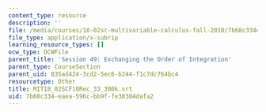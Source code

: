 ```yaml
---
content_type: resource
description: ''
file: /media/courses/18-02sc-multivariable-calculus-fall-2010/7b68c334eaea596cbb9ffe38304dafa2_MIT18_02SCF10Rec_33_300k.vtt
file_type: application/x-subrip
learning_resource_types: []
ocw_type: OCWFile
parent_title: 'Session 49: Exchanging the Order of Integration'
parent_type: CourseSection
parent_uid: 835ad424-3cd2-5ec6-b244-f1c7dc764bc4
resourcetype: Other
title: MIT18_02SCF10Rec_33_300k.srt
uid: 7b68c334-eaea-596c-bb9f-fe38304dafa2
---
```


